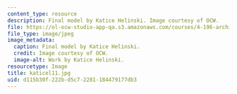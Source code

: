 ```yaml
---
content_type: resource
description: Final model by Katice Helinski. Image courtesy of OCW.
file: https://ol-ocw-studio-app-qa.s3.amazonaws.com/courses/4-196-architecture-design-level-ii-cuba-studio-spring-2004/d115b30f222bd5c72281184479177db3_katicel11.jpg
file_type: image/jpeg
image_metadata:
  caption: Final model by Katice Helinski.
  credit: Image courtesy of OCW.
  image-alt: Work by Katice Helinski.
resourcetype: Image
title: katicel11.jpg
uid: d115b30f-222b-d5c7-2281-184479177db3
---
```

